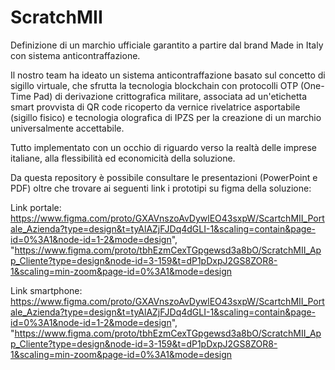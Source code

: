 # ScratchMII
Definizione di un marchio ufficiale garantito a partire dal brand Made in Italy con sistema anticontraffazione.

Il nostro team ha ideato un sistema anticontraffazione basato sul concetto di sigillo virtuale, che sfrutta la tecnologia blockchain con protocolli OTP (One-Time Pad) di derivazione crittografica militare, associata ad un'etichetta smart provvista di QR code ricoperto da vernice rivelatrice asportabile (sigillo fisico) e tecnologia olografica di IPZS per la creazione di un marchio universalmente accettabile.

Tutto implementato con un occhio di riguardo verso la realtà delle imprese italiane, alla flessibilità ed economicità della soluzione.

Da questa repository è possibile consultare le presentazioni (PowerPoint e PDF) oltre che trovare ai seguenti link i prototipi su figma della soluzione:

Link portale:
https://www.figma.com/proto/GXAVnszoAvDywlEO43sxpW/ScartchMII_Portale_Azienda?type=design&t=tyAlAZjFJDq4dGLI-1&scaling=contain&page-id=0%3A1&node-id=1-2&mode=design", "https://www.figma.com/proto/tbhEzmCexTGpgewsd3a8bO/ScratchMII_App_Cliente?type=design&node-id=3-159&t=dP1pDxpJ2GS8ZOR8-1&scaling=min-zoom&page-id=0%3A1&mode=design

Link smartphone:
https://www.figma.com/proto/GXAVnszoAvDywlEO43sxpW/ScartchMII_Portale_Azienda?type=design&t=tyAlAZjFJDq4dGLI-1&scaling=contain&page-id=0%3A1&node-id=1-2&mode=design", "https://www.figma.com/proto/tbhEzmCexTGpgewsd3a8bO/ScratchMII_App_Cliente?type=design&node-id=3-159&t=dP1pDxpJ2GS8ZOR8-1&scaling=min-zoom&page-id=0%3A1&mode=design
